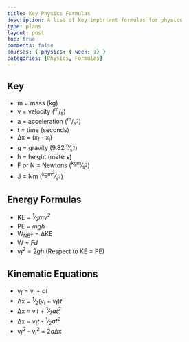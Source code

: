 ```yaml
---
title: Key Physics Formulas
description: A list of key important formulas for physics
type: plans
layout: post
toc: true
comments: false
courses: { physics: { week: 1} }
categories: [Physics, Formulas]
---
```

## Key
- m = mass (kg)
- v = velocity (<sup>m</sup>/<sub>s</sub>)
- a = acceleration (<sup>m</sup>/<sub>s<sup>2</sup></sub>)
- t = time (seconds)
- ∆x = (x<sub>f</sub> - x<sub>i</sub>)
- g = gravity (9.82<sup>m</sup>&frasl;<sub>s<sup>2</sup></sub>)
- h = height (meters)
- F or N = Newtons (<sup>kgm</sup>&frasl;<sub>s<sup>2</sup></sub>)
- J = Nm (<sup>kgm<sup>2</sup></sup>&frasl;<sub>s<sup>2</sup></sub>)

## Energy Formulas
- KE = <sup>1</sup>&frasl;<sub>2</sub>*mv<sup>2</sup>*
- PE = *mgh*
- W<sub>NET</sub> = ΔKE 
- W = *Fd*
- v<sub>f</sub><sup>2</sup> = 2*gh* (Respect to KE = PE)

## Kinematic Equations
- v<sub>f</sub> = v<sub>i</sub> + *at*
- ∆x = <sup>1</sup>&frasl;<sub>2</sub>(v<sub>i</sub> + v<sub>f</sub>)*t*
- ∆x = v<sub>i</sub>*t* + <sup>1</sup>&frasl;<sub>2</sub>*at<sup>2</sup>*
- ∆x = v<sub>f</sub>*t* - <sup>1</sup>&frasl;<sub>2</sub>*at<sup>2</sup>*
- v<sub>f</sub><sup>2</sup> - v<sub>i</sub><sup>2</sup> = 2*a*∆x